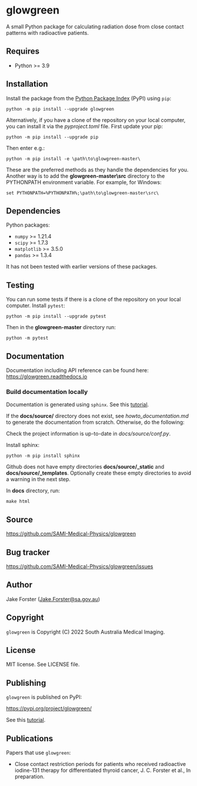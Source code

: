 # glowgreen
A small Python package for calculating radiation dose from close contact patterns with radioactive patients. 

## Requires
- Python >= 3.9

## Installation
Install the package from the [Python Package Index](https://pypi.org/) (PyPI) using `pip`:

    python -m pip install --upgrade glowgreen

Alternatively, if you have a clone of the repository on your local computer, you can install it via the *pyproject.toml* file.
First update your pip:

    python -m pip install --upgrade pip

Then enter e.g.:

    python -m pip install -e \path\to\glowgreen-master\

These are the preferred methods as they handle the dependencies for you. 
Another way is to add the **glowgreen-master\src** directory to the PYTHONPATH environment variable. For example, for Windows:

    set PYTHONPATH=%PYTHONPATH%;\path\to\glowgreen-master\src\

## Dependencies
Python packages:
- `numpy` >= 1.21.4
- `scipy` >= 1.7.3
- `matplotlib` >= 3.5.0
- `pandas` >= 1.3.4

It has not been tested with earlier versions of these packages.

## Testing
You can run some tests if there is a clone of the repository on your local computer. Install `pytest`:

    python -m pip install --upgrade pytest

Then in the **glowgreen-master** directory run:

    python -m pytest

## Documentation
Documentation including API reference can be found here: https://glowgreen.readthedocs.io

### Build documentation locally

Documentation is generated using `sphinx`.
See this [tutorial](https://sphinx-rtd-tutorial.readthedocs.io/en/latest/read-the-docs.html). 

If the **docs/source/** directory does not exist, see *howto_documentation.md* to generate the documentation from scratch.
Otherwise, do the following:

Check the project information is up-to-date in *docs/source/conf.py*.

Install sphinx:

    python -m pip install sphinx

Github does not have empty directories **docs/source/_static** and **docs/source/_templates**.
Optionally create these empty directories to avoid a warning in the next step.

In **docs** directory, run:

    make html


## Source 
https://github.com/SAMI-Medical-Physics/glowgreen

## Bug tracker
https://github.com/SAMI-Medical-Physics/glowgreen/issues

## Author
Jake Forster (Jake.Forster@sa.gov.au)

## Copyright
`glowgreen` is Copyright (C) 2022 South Australia Medical Imaging.

## License
MIT license. See LICENSE file.

## Publishing
`glowgreen` is published on PyPI:

https://pypi.org/project/glowgreen/

See this [tutorial](https://packaging.python.org/en/latest/tutorials/packaging-projects/).

## Publications
Papers that use `glowgreen`:
- Close contact restriction periods for patients who received radioactive iodine-131 therapy for differentiated thyroid cancer, J. C. Forster et al., In preparation.
